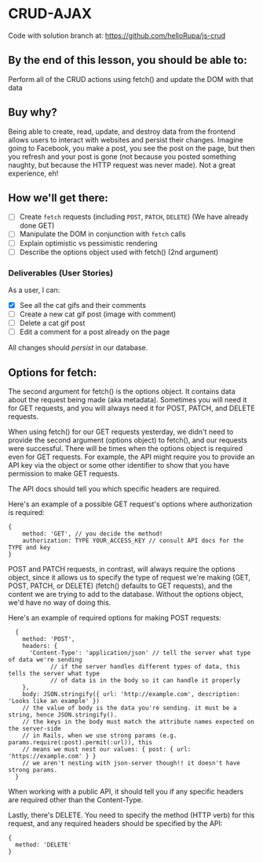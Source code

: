 # CRUD-AJAX
Code with solution branch at: https://github.com/helloRupa/js-crud

## By the end of this lesson, you should be able to:
Perform all of the CRUD actions using fetch() and update the DOM with that data

## Buy why?
Being able to create, read, update, and destroy data from the frontend allows users to interact with websites and persist their changes. Imagine going to Facebook, you make a post, you see the post on the page, but then you refresh and your post is gone (not because you posted something naughty, but because the HTTP request was never made). Not a great experience, eh!

## How we'll get there:
- [ ] Create `fetch` requests (including `POST`, `PATCH`, `DELETE`) (We have already done GET)
- [ ] Manipulate the DOM in conjunction with `fetch` calls
- [ ] Explain optimistic vs pessimistic rendering
- [ ] Describe the options object used with fetch() (2nd argument)

### Deliverables (User Stories)
As a user, I can:
- [x] See all the cat gifs and their comments
- [ ] Create a new cat gif post (image with comment)
- [ ] Delete a cat gif post
- [ ] Edit a comment for a post already on the page

All changes should _persist_ in our database.

## Options for fetch:
The second argument for fetch() is the options object. It contains data about the request being made (aka metadata). Sometimes you will need it for GET requests, and you will always need it for POST, PATCH, and DELETE requests.

When using fetch() for our GET requests yesterday, we didn't need to provide the second argument (options object) to fetch(), and our requests were successful. There will be times when the options object is required even for GET requests. For example, the API might require you to provide an API key via the object or some other identifier to show that you have permission to make GET requests. 

The API docs should tell you which specific headers are required.

Here's an example of a possible GET request's options where authorization is required:
```
{
    method: 'GET', // you decide the method!
    authorization: TYPE YOUR_ACCESS_KEY // consult API docs for the TYPE and key
}
```

POST and PATCH requests, in contrast, will always require the options object, since it allows us to specify the type of request we're making (GET, POST, PATCH, or DELETE) (fetch() defaults to GET requests), and the content we are trying to add to the database. Without the options object, we'd have no way of doing this.

Here's an example of required options for making POST requests:
```
  {
    method: 'POST',
    headers: {
      'Content-Type': 'application/json' // tell the server what type of data we're sending
            // if the server handles different types of data, this tells the server what type
            // of data is in the body so it can handle it properly
    },
    body: JSON.stringify({ url: 'http://example.com', description: 'Looks like an example' })
    // the value of body is the data you're sending. it must be a string, hence JSON.stringify().
    // the keys in the body must match the attribute names expected on the server-side
    // in Rails, when we use strong params (e.g. params.require(:post).permit(:url)), this
    // means we must nest our values: { post: { url: 'https://example.com' } }
    // we aren't nesting with json-server though!! it doesn't have strong params.
  }
```

When working with a public API, it should tell you if any specific headers are required other than the Content-Type.

Lastly, there's DELETE. You need to specify the method (HTTP verb) for this request, and any required headers should be specified by the API:
```
{
  method: 'DELETE'
}
```